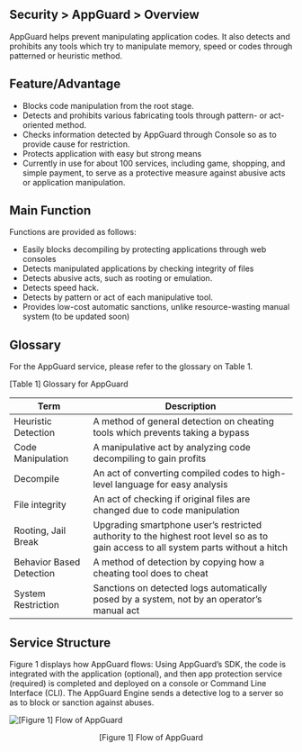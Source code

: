 ## Security > AppGuard > Overview

AppGuard helps prevent manipulating application codes. It also detects and prohibits any tools which try to manipulate memory, speed or codes through patterned or heuristic method.

## Feature/Advantage

* Blocks code manipulation from the root stage.
* Detects and prohibits various fabricating tools through pattern- or act-oriented method.
* Checks information detected by AppGuard through Console so as to provide cause for restriction.
* Protects application with easy but strong means
* Currently in use for about 100 services, including game, shopping, and simple payment, to serve as a protective measure against abusive acts or application manipulation.

## Main Function

Functions are provided as follows:

* Easily blocks decompiling by protecting applications through web consoles
* Detects manipulated applications by checking integrity of files
* Detects abusive acts, such as rooting or emulation.
* Detects speed hack.
* Detects by pattern or act of each manipulative tool.
* Provides low-cost automatic sanctions, unlike resource-wasting manual system (to be updated soon)

## Glossary

For the AppGuard service, please refer to the glossary on Table 1.

[Table 1] Glossary for AppGuard

| Term       | Description                                                             |
| -------- | ----------------------------------------------------------------------- |
| Heuristic Detection      | A method of general detection on cheating tools which prevents taking a bypass |
| Code Manipulation        | A manipulative act by analyzing code decompiling to gain profits |
| Decompile                | An act of converting compiled codes to high-level language for easy analysis |
| File integrity           | An act of checking if original files are changed due to code manipulation |
| Rooting, Jail Break      | Upgrading smartphone user’s restricted authority to the highest root level so as to gain access to all system parts without a hitch |
| Behavior Based Detection | A method of detection by copying how a cheating tool does to cheat |
| System Restriction       | Sanctions on detected logs automatically posed by a system, not by an operator’s manual act |

## Service Structure

Figure 1 displays how AppGuard flows:
Using AppGuard’s SDK, the code is integrated with the application (optional), and then app protection service (required) is completed and deployed on a console or Command Line Interface (CLI). The AppGuard Engine sends a detective log to a server so as to block or sanction against abuses.

![[Figure 1] Flow of AppGuard](http://static.toastoven.net/prod_appguard/AppGuard_2_overview01_en.png)
<center>[Figure 1] Flow of AppGuard</center>
